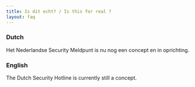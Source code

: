 ```yaml
---
title: Is dit echt? / Is this for real ?
layout: faq
---
```


### Dutch

Het Nederlandse Security Meldpunt is nu nog een concept en in oprichting.

### English

The Dutch Security Hotline is currently still a concept.